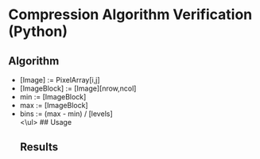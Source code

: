 # Compression Algorithm Verification (Python)

## Algorithm 
<ul>
  <li>[Image] := PixelArray[i,j]</li>
  <li>[ImageBlock] := [Image][nrow,ncol]</li>
  <li>min := [ImageBlock]</li>
  <li>max := [ImageBlock]</li>
  <li>bins := (max - min) / [levels]</li>
<\ul>
## Usage

## Results
